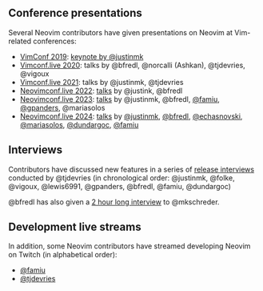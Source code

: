 ## Conference presentations

Several Neovim contributors have given presentations on Neovim at Vim-related conferences:

* [VimConf 2019](https://vimconf.org/2019/): [keynote by @justinmk](https://www.youtube.com/watch?v=Bt-vmPC_-Ho)
* [Vimconf.live 2020](https://www.youtube.com/playlist?list=PLcTu2VkAIIWzD2kicFNHN2c35XQCeZdsv): talks by @bfredl, @norcalli (Ashkan), @tjdevries, @vigoux 
* [Vimconf.live 2021](https://www.youtube.com/playlist?list=PLcTu2VkAIIWyuX-yNe0KNSPR7wjS2lNKz): talks by @justinmk, @tjdevries
* [Neovimconf.live 2022](https://2022.neovimconf.live): [talks](https://www.youtube.com/playlist?list=PLcTu2VkAIIWzH2-dUu1oxucXenDzzcn_q) by @justink, @bfredl
* [Neovimconf.live 2023](https://neovimconf.live): [talks](https://www.youtube.com/playlist?list=PLhlaLyAlbLlr-usEauWLPy4O2ggAvZuKl) by @justinmk, @bfredl, [@famiu](https://www.youtube.com/watch?v=WxotnwyJBOY), [@gpanders](https://vimeo.com/896237832), @mariasolos
* [Neovimconf.live 2024](https://neovimconf.live): [talks](https://www.youtube.com/playlist?list=PLhlaLyAlbLlq9xWf2xm_9p422GgqvATXk) by [@justinmk](https://www.youtube.com/watch?v=TUzdcB_PFJA), [@bfredl](https://www.youtube.com/watch?v=DlQvSs99UIw), [@echasnovski](https://www.youtube.com/watch?v=cNK5kYJ7mrs), [@mariasolos](https://www.youtube.com/watch?v=JjWNw7aOAYU), [@dundargoc](https://www.youtube.com/watch?v=DJWYGSJKFn0), [@famiu](https://www.youtube.com/watch?v=dXD2xnXlBng)

## Interviews

Contributors have discussed new features in a series of [release interviews](https://www.youtube.com/playlist?list=PLep05UYkc6wSN7MRsO0nvRz9FzsnE49z9) conducted by @tjdevries (in chronological order: @justinmk, @folke, @vigoux, @lewis6991, @gpanders, @bfredl, @famiu, @dundargoc)

@bfredl has also given a [2 hour long interview](https://www.youtube.com/watch?v=MV0pTDKps0A) to @mkschreder.

## Development live streams

In addition, some Neovim contributors have streamed developing Neovim on Twitch (in alphabetical order):

* [@famiu](https://www.twitch.tv/fam1u)
* [@tjdevries](https://www.twitch.tv/teej_dv/)
